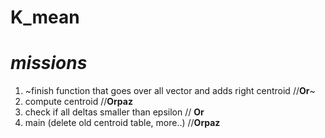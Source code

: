 # K_mean

# *missions*
 1. ~finish function that goes over all vector and adds right centroid //**Or**~
 2. compute centroid //**Orpaz**
 3. check if all deltas smaller than epsilon // **Or**
 4. main (delete old centroid table, more..) //**Orpaz**

